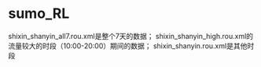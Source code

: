 # sumo_RL
shixin_shanyin_all7.rou.xml是整个7天的数据；
shixin_shanyin_high.rou.xml的流量较大的时段（10:00-20:00）期间的数据；
shixin_shanyin.rou.xml是其他时段